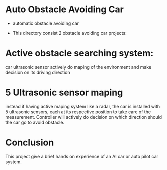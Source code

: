 # Auto Obstacle Avoiding Car
* automatic obstacle avoiding car

* This directory consist 2 obstacle avoiding car projects:

# Active obstacle searching system:
car ultrasonic sensor actively do maping of the environment and make decision on its driving direction

# 5 Ultrasonic sensor maping
instead if having active maping system like a radar, the car is installed with 5 ultrasonic sensors, each at its respective position to take care of the measurement.
Controller will actively do decision on which direction should the car go to avoid obstacle.

# Conclusion
This project give a brief hands on experience of an AI car or auto pilot car system.
